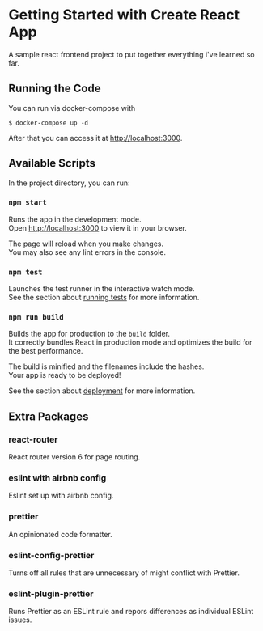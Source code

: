 # Getting Started with Create React App

A sample react frontend project to put together everything i've learned so far.

## Running the Code

You can run via docker-compose with

```shell
$ docker-compose up -d
```

After that you can access it at [http://localhost:3000](http://localhost:3000).

## Available Scripts

In the project directory, you can run:

### `npm start`

Runs the app in the development mode.\
Open [http://localhost:3000](http://localhost:3000) to view it in your browser.

The page will reload when you make changes.\
You may also see any lint errors in the console.

### `npm test`

Launches the test runner in the interactive watch mode.\
See the section about [running tests](https://facebook.github.io/create-react-app/docs/running-tests) for more information.

### `npm run build`

Builds the app for production to the `build` folder.\
It correctly bundles React in production mode and optimizes the build for the best performance.

The build is minified and the filenames include the hashes.\
Your app is ready to be deployed!

See the section about [deployment](https://facebook.github.io/create-react-app/docs/deployment) for more information.

## Extra Packages

### react-router
React router version 6 for page routing.

### eslint with airbnb config
Eslint set up with airbnb config.

### prettier
An opinionated code formatter.

### eslint-config-prettier
Turns off all rules that are unnecessary of might conflict with Prettier.

### eslint-plugin-prettier
Runs Prettier as an ESLint rule and repors differences as individual ESLint issues.